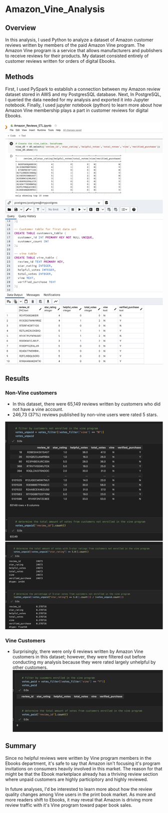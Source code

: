 # Amazon_Vine_Analysis

## Overview
In this analysis, I used Python to analyze a dataset of Amazon customer reviews written by members of the paid Amazon Vine program. The Amazon Vine program is a service that allows manufacturers and publishers to receive reviews for their products. My dataset consisted entirely of customer reviews written for orders of digital Ebooks. 

## Methods
First, I used PySpark to establish a connection between my Amazon review dataset stored in AWS and my PostgresSQL database. Next, In PostgreSQL, I queried the data needed for my analysis and exported it into Jupyter notebook. Finally, I used jupyter notebook (python) to learn more about how Amazon Vine membership plays a part in customer reviews for digital Ebooks.  

![PySpark](https://github.com/scallina/Amazon_Vine_Analysis/blob/main/Images/PySpark%20screenshot.png)
![PGAdmin](https://github.com/scallina/Amazon_Vine_Analysis/blob/main/Images/pgAdmin%20screenshot.png)

## Results

### Non-Vine customers
- In this dataset, there were 65,149 reviews written by customers who did not have a vine account. 
- 246,73 (37%) reviews published by non-vine users were rated 5 stars. 

![NonVine Reviews](https://github.com/scallina/Amazon_Vine_Analysis/blob/main/Images/Unpaid%20Reviews.png)
![Unpaid 5-star](https://github.com/scallina/Amazon_Vine_Analysis/blob/main/Images/unpaid%205-star.png)

### Vine Customers
- Surprisingly, there were only 6 reviews written by Amazon Vine customers in this dataset; however, they were filtered out before conducting my analysis because they were rated largely unhelpful by other customers. 
![Vine Reviews](https://github.com/scallina/Amazon_Vine_Analysis/blob/main/Images/Paid%20Reviews.png)

## Summary 
Since no helpful reviews were written by Vine program members in the Ebooks department, it's safe to say that Amazon isn't focusing it's program invitations on consumers heavily involved in this market. The reason for that might be that the Ebook marketplace already has a thriving review section where unpaid customers are highly participitory and highly reviewed. 

In future analyses, I'd be interested to learn more about how the review quality changes among Vine users in the print book market. As more and more readers shift to Ebooks, it may reveal that Amazon is driving more review traffic with it's Vine program toward paper book sales. 
